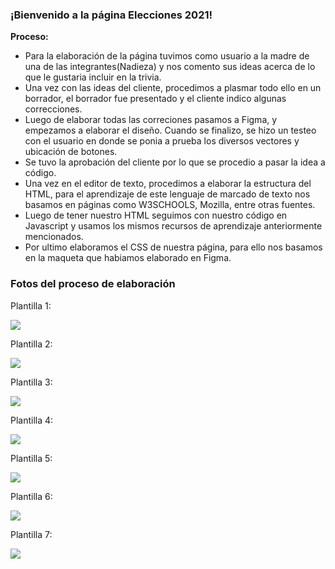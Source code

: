 ### ¡Bienvenido a la página Elecciones 2021!
**Proceso:**
- Para la elaboración de la página tuvimos como usuario a la madre de una de las integrantes(Nadieza) y nos comento sus ideas acerca de lo que le gustaria incluir en la trivia.
- Una vez con las ideas del cliente, procedimos a plasmar todo ello en un borrador, el borrador fue presentado y el cliente indico algunas correcciones.
- Luego de elaborar todas las correciones pasamos a Figma, y empezamos a elaborar el diseño. Cuando se finalizo, se hizo un testeo con el usuario en donde se ponia a prueba los diversos vectores y ubicación de botones.
- Se tuvo la aprobación del cliente por lo que se procedio a pasar la idea a código.
- Una vez en el editor de texto, procedimos a elaborar la estructura del HTML, para el aprendizaje de este lenguaje de marcado de texto nos basamos en páginas como W3SCHOOLS, Mozilla, entre otras fuentes.
- Luego de tener nuestro HTML seguimos con nuestro código en Javascript y usamos los mismos recursos de aprendizaje anteriormente mencionados.
- Por ultimo elaboramos el CSS de nuestra página, para ello nos basamos en la maqueta que habiamos elaborado en Figma.

### Fotos del proceso de elaboración

Plantilla 1:

![](https://i.imgur.com/ltz4U5K.jpg)

Plantilla 2:

![](https://i.imgur.com/1vSCYTS.jpg)

Plantilla 3:

![](https://i.imgur.com/NG7xe9Y.jpg)

Plantilla 4:

![](https://i.imgur.com/xu5WJZl.jpg)

Plantilla 5:

![](https://i.imgur.com/xu5WJZl.jpg)

Plantilla 6:

![](https://i.imgur.com/dScoFdZ.jpg)

Plantilla 7:

![](https://i.imgur.com/k2lt4CX.jpg)
